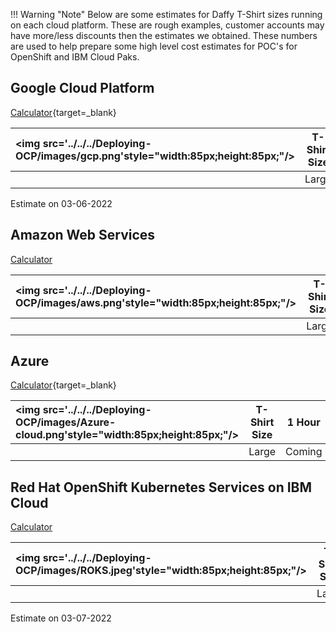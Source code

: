 !!! Warning "Note"
  Below are some estimates for Daffy T-Shirt sizes running on each cloud platform. These are rough examples, customer accounts may have more/less discounts then the estimates we obtained.  These numbers are used to help prepare some high level cost estimates for POC's for OpenShift and IBM Cloud Paks.


## Google Cloud Platform
[Calculator](https://cloud.google.com/products/calculator){target=_blank}

  | <img src='../../../Deploying-OCP/images/gcp.png'style="width:85px;height:85px;"/> | T-Shirt Size    | 1 Hour | 1 Day | 1 Week | 1 Month|
  | :---      |    :----:     |  :----:     |  :----:     |  :----:     |  :----:     |
  | | Large  | $6.69|$160.56|$1,123.92|$4,816.80

Estimate on 03-06-2022

## Amazon Web Services
[Calculator](https://calculator.aws/#/)

| <img src='../../../Deploying-OCP/images/aws.png'style="width:85px;height:85px;"/> | T-Shirt Size    | 1 Hour | 1 Day | 1 Week | 1 Month|
| :---      |    :----:     |  :----:     |  :----:     |  :----:     |  :----:     |
| | Large  | Coming|Coming|Coming|Coming

## Azure
[Calculator](https://azure.microsoft.com/en-us/pricing/calculator/){target=_blank}

| <img src='../../../Deploying-OCP/images/Azure-cloud.png'style="width:85px;height:85px;"/> | T-Shirt Size    | 1 Hour | 1 Day | 1 Week | 1 Month|
| :---      |    :----:     |  :----:     |  :----:     |  :----:     |  :----:     |  
| | Large  | Coming|Coming|Coming|Coming

## Red Hat OpenShift Kubernetes Services on IBM Cloud
[Calculator](https://calculator.aws/#/)

| <img src='../../../Deploying-OCP/images/ROKS.jpeg'style="width:85px;height:85px;"/> | T-Shirt Size    | 1 Hour | 1 Day | 1 Week | 1 Month|
| :---      |    :----:     |  :----:     |  :----:     |  :----:     |  :----:     |
| | Large  | $5.70|$136.80|$957.60|$4,104.00|

Estimate on 03-07-2022
